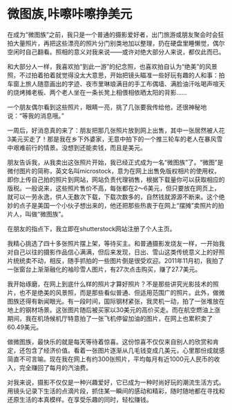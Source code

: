 # 微图族,咔嚓咔嚓挣美元

在成为“微图族”之前，我只是一个普通的摄影爱好者，出门旅游或朋友聚会时会狂拍大量照片，再把这些漂亮的照片分门别类地加以整理，扔在硬盘里睡懒觉，偶尔空闲时自己翻看。照相的意义对我来说——或许对绝大部分人来说，都仅此而已。

和大部分人一样，我喜欢拍“到此一游”的纪念照，也喜欢拍自认为“绝美”的风景照，不过拍着拍着就觉得没太大意思，开始把镜头瞄准一些好玩有趣的人和事：拍车窗上旅人随意画出的字迹、夜市里琳琅满目的手工布偶墙、满脸油汗吆喝声喧天的烧烤摊老板、两个老人坐在一条长凳上相偎相依晒太阳的背影……

一个朋友偶尔看到这些照片，眼睛一亮，挑了几张要我传给他，还很神秘地说：“等我的消息哦。”

一周后，好消息真的来了：朋友把那几张照片放到网上出售，其中一张居然被人花3美元买走了！那是我在乡下外婆家，无意中拍下的一个推三轮车的老人在暴风雪中艰难前行的情景。没想到还能卖钱，而且是美元。

朋友告诉我，从我卖出这张照片开始，我已经正式成为一名“微图族”了。“微图”是微付图片的简称，英文名叫microstock，意为在网上出售免版权相片的使用权，即你上传自己拍的照片到网站，网站负责代理销售，根据下载量你可以获取相应的版税。一般说来，这些照片售价不高，每张都在2～6美元，但只要放在网页上，就可以一劳永逸，供人无数次下载，下载次数多的，自然钱就源源不断来。这个绝妙的点子是美国一个小伙子想出来的，他还把那些热衷于在网上“摆摊”卖照片的拍片人，叫做“微图族”。

在朋友的指点下，我立即在shutterstock网站注册了个人主页。

我精心挑选了四十多张照片摆上架，等待买主。和普通摄影发烧友一样，一开始我对自己以往的摄影作品信心满满，但后来发现，日出、雪山这类传统意义上的好照片统统卖不动，相反，随手抓拍的一些图片倒是很受欢迎。2011年11月初，我拍了一张窗台上渐渐融化的袖珍雪人图片，有27次点击购买，赚了27.7美元。

我开始琢磨，在网上到底什么样的照片才算好照片？不是那些讲究光影技术的照片，也不是绝美的风景照，而是那些看似普通、但适用范围广的照片。此外，做微图族还得有新闻眼光。有一段时间，国际钢材紧张，我灵机一动，拍了一张堆放在地上的钢材场景。这张图片随后被买家以30美元的高价买走。而在航空燃油上涨期间，我在机场候机厅特意拍了一张飞机停留加油的图片，在网上也累积卖了60.49美元。

做微图族，最快乐的就是每天等待着惊喜。这份惊喜不仅仅来自别人的欣赏和肯定，还包含了经济价值。看着一张图片逐渐从几毛钱变成几美元，心里那份成就感简直不可言喻。现在我在网上有约300张照片，平均每月有近1000元人民币的收入，完全赚回了每月的汽油费。

对我来说，摄影不仅仅是一种兴趣爱好，它已成为一种时尚好玩的潮流生活方式。用镜头记录下生活的点滴片段，抓住某一瞬间的感动和精彩，随时随地都在寻找和还原生活的本真模样。在享受乐趣的同时，轻松赚钱。